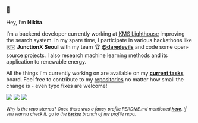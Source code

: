 ### 👋

Hey, I’m **Nikita**.

I’m a backend developer currently working at [KMS Lighthouse](https://www.kmslh.com/) improving the search system. In my spare time, I participate in various hackathons like 🇰🇷 **JunctionX Seoul** with my team 🏆 **[@daredevils](https://github.com/daredevils-team)** and code some open-source projects. I also research machine learning methods and its application to renewable energy.

All the things I'm currently working on are available on my **[current tasks](https://github.com/users/xtenzQ/projects/3)** board. Feel free to contribute to my [repositories](https://github.com/xtenzQ?tab=repositories) no matter how small the change is - even typo fixes are welcome! 

<a target="_blank" href="https://www.linkedin.com/in/xtenzq/"><img src="https://img.shields.io/badge/linkedin-0A66C2?logo=linkedin&style=flat-square"/></a>
<a target="_blank" href="https://xtenzq.github.io/blog"><img src="https://img.shields.io/badge/blog-CC0000?logo=Jekyll&style=flat-square"/></a>
<a target="_blank" href="https://twitter.com/xtenzQ"><img src="https://img.shields.io/badge/twitter-1DA1F2?logo=Twitter&style=flat-square&logoColor=white"/></a>

<sub>_Why is the repo starred? Once there was a fancy profile README.md mentioned **[here](https://github.com/abhisheknaiidu/awesome-github-profile-readme)**. If you wanna check it, go to the **[`backup`](https://github.com/xtenzQ/xtenzQ/tree/backup)** branch of my profile repo._</sub>
